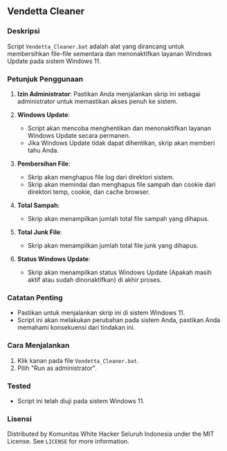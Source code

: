 ## Vendetta Cleaner

### Deskripsi
Script `Vendetta_Cleaner.bat` adalah alat yang dirancang untuk membersihkan file-file sementara dan menonaktifkan layanan Windows Update pada sistem Windows 11.

### Petunjuk Penggunaan
1. **Izin Administrator**:
   Pastikan Anda menjalankan skrip ini sebagai administrator untuk memastikan akses penuh ke sistem.

2. **Windows Update**:
   - Script akan mencoba menghentikan dan menonaktifkan layanan Windows Update secara permanen.
   - Jika Windows Update tidak dapat dihentikan, skrip akan memberi tahu Anda.

3. **Pembersihan File**:
   - Skrip akan menghapus file log dari direktori sistem.
   - Skrip akan memindai dan menghapus file sampah dan cookie dari direktori temp, cookie, dan cache browser.

4. **Total Sampah**:
   - Skrip akan menampilkan jumlah total file sampah yang dihapus.

5. **Total Junk File**:
   - Skrip akan menampilkan jumlah total file junk yang dihapus.

6. **Status Windows Update**:
   - Skrip akan menampilkan status Windows Update (Apakah masih aktif atau sudah dinonaktifkan) di akhir proses.

### Catatan Penting
- Pastikan untuk menjalankan skrip ini di sistem Windows 11.
- Script ini akan melakukan perubahan pada sistem Anda, pastikan Anda memahami konsekuensi dari tindakan ini.

### Cara Menjalankan
1. Klik kanan pada file `Vendetta_Cleaner.bat`.
2. Pilih "Run as administrator".

### Tested
- Script ini telah diuji pada sistem Windows 11.

### Lisensi
Distributed by Komunitas White Hacker Seluruh Indonesia under the MIT License. See `LICENSE` for more information.
